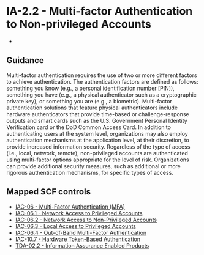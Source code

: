 # IA-2.2 - Multi-factor Authentication to Non-privileged Accounts
- 
## Guidance
Multi-factor authentication requires the use of two or more different factors to achieve authentication. The authentication factors are defined as follows: something you know (e.g., a personal identification number [PIN]), something you have (e.g., a physical authenticator such as a cryptographic private key), or something you are (e.g., a biometric). Multi-factor authentication solutions that feature physical authenticators include hardware authenticators that provide time-based or challenge-response outputs and smart cards such as the U.S. Government Personal Identity Verification card or the DoD Common Access Card. In addition to authenticating users at the system level, organizations may also employ authentication mechanisms at the application level, at their discretion, to provide increased information security. Regardless of the type of access (i.e., local, network, remote), non-privileged accounts are authenticated using multi-factor options appropriate for the level of risk. Organizations can provide additional security measures, such as additional or more rigorous authentication mechanisms, for specific types of access.
## Mapped SCF controls
- [IAC-06 - Multi-Factor Authentication (MFA)](../scf/iac-06-multi-factorauthentication(mfa).md)
- [IAC-06.1 - Network Access to Privileged Accounts](../scf/iac-061-networkaccesstoprivilegedaccounts.md)
- [IAC-06.2 - Network Access to Non-Privileged Accounts](../scf/iac-062-networkaccesstonon-privilegedaccounts.md)
- [IAC-06.3 - Local Access to Privileged Accounts](../scf/iac-063-localaccesstoprivilegedaccounts.md)
- [IAC-06.4 - Out-of-Band Multi-Factor Authentication](../scf/iac-064-out-of-bandmulti-factorauthentication.md)
- [IAC-10.7 - Hardware Token-Based Authentication](../scf/iac-107-hardwaretoken-basedauthentication.md)
- [TDA-02.2 - Information Assurance Enabled Products](../scf/tda-022-informationassuranceenabledproducts.md)